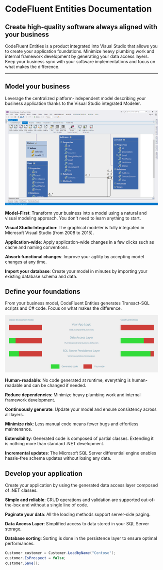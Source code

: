 CodeFluent Entities Documentation
===================
 
Create high-quality software always aligned with your business
----------------------------------
CodeFluent Entities is a product integrated into Visual Studio that allows you to create your application foundations. Minimize heavy plumbing work and internal framework development by generating your data access layers. Keep your business sync with your software implementations and focus on what makes the difference.

----------


Model your business
-------------
Leverage the centralized platform-independent model describing your business application thanks to the Visual Studio integrated Modeler.

![Model your business](./img/model-your-business.png)

**Model-First**: Transform your business into a model using a natural and visual modeling approach. You don't need to learn anything to start.

**Visual Studio Integration**: The graphical modeler is fully integrated in Microsoft Visual Studio (from 2008 to 2015).

**Application-wide**: Apply application-wide changes in a few clicks such as cache and naming conventions.

**Absorb functional changes**: Improve your agility by accepting model changes at any time.

**Import your database**: Create your model in minutes by importing your existing database schema and data.

Define your foundations
-------------
From your business model, CodeFluent Entities generates Transact-SQL scripts and C# code. Focus on what makes the difference.

![Define your foundations](./img/define-your-foundations.png)

**Human-readable**: No code generated at runtime, everything is human-readable and can be changed if needed.

**Reduce dependencies**: Minimize heavy plumbing work and internal framework development.

**Continuously generate**: Update your model and ensure consistency across all layers.

**Minimize risk**: Less manual code means fewer bugs and effortless maintenance.

**Extensibility**: Generated code is composed of partial classes. Extending it is nothing more than standard .NET development.

**Incremental updates**: The Microsoft SQL Server differential engine enables hassle-free schema updates without losing any data.

Develop your application
-------------
Create your application by using the generated data access layer composed of .NET classes.

**Simple and reliable**: CRUD operations and validation are supported out-of-the-box and without a single line of code.

**Paginate your data**: All the loading methods support server-side paging.

**Data Access Layer**: Simplified access to data stored in your SQL Server storage.

**Database sorting**: Sorting is done in the persistence layer to ensure optimal performances.

```csharp
Customer customer = Customer.LoadbyName("Contoso");
customer.IsProspect = false;
customer.Save();
```